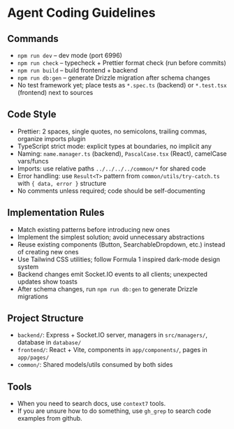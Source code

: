 # Agent Coding Guidelines

## Commands

- `npm run dev` – dev mode (port 6996)
- `npm run check` – typecheck + Prettier format check (run before commits)
- `npm run build` – build frontend + backend
- `npm run db:gen` – generate Drizzle migration after schema changes
- No test framework yet; place tests as `*.spec.ts` (backend) or `*.test.tsx` (frontend) next to sources

## Code Style

- Prettier: 2 spaces, single quotes, no semicolons, trailing commas, organize imports plugin
- TypeScript strict mode: explicit types at boundaries, no implicit any
- Naming: `name.manager.ts` (backend), `PascalCase.tsx` (React), camelCase vars/funcs
- Imports: use relative paths `../../../../common/*` for shared code
- Error handling: use `Result<T>` pattern from `common/utils/try-catch.ts` with `{ data, error }` structure
- No comments unless required; code should be self-documenting

## Implementation Rules

- Match existing patterns before introducing new ones
- Implement the simplest solution; avoid unnecessary abstractions
- Reuse existing components (Button, SearchableDropdown, etc.) instead of creating new ones
- Use Tailwind CSS utilities; follow Formula 1 inspired dark-mode design system
- Backend changes emit Socket.IO events to all clients; unexpected updates show toasts
- After schema changes, run `npm run db:gen` to generate Drizzle migrations

## Project Structure

- `backend/`: Express + Socket.IO server, managers in `src/managers/`, database in `database/`
- `frontend/`: React + Vite, components in `app/components/`, pages in `app/pages/`
- `common/`: Shared models/utils consumed by both sides

## Tools

- When you need to search docs, use `context7` tools.
- If you are unsure how to do something, use `gh_grep` to search code examples from github.
